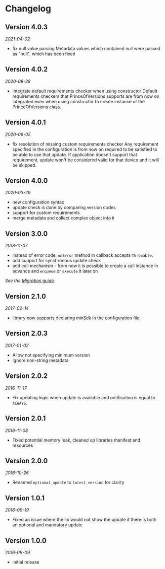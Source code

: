 # Changelog

## Version 4.0.3

_2021-04-02_

- fix null value parsing
    Metadata values which contained null were passed as "null", which has been fixed


## Version 4.0.2

_2020-08-28_

- integrate default requirements checker when using constructor
    Default requirements checkers that PrinceOfVersions supports are from now on integrated even when using constructor
    to create instance of the PrinceOfVersions class.

## Version 4.0.1

_2020-06-05_

- fix resolution of missing custom requirements checker
    Any requirement specified in the configuration is from now on required to be satisfied to be able to use that update.
    If application doesn't support that requirement, update won't be considered valid for that device and it will be skipped.

## Version 4.0.0

_2020-03-29_

- new configuration syntax
- update check is done by comparing version codes
- support for custom requirements
- merge metadata and collect complex object into it

## Version 3.0.0

_2018-11-07_

- instead of error code, `onError` method in callback accepts `Throwable`.
- add support for synchronous update check
- add call mechanism - from now it is possible to create a call instance in advance and `enqueue` or `execute` it later on

_See the [Migration guide](https://github.com/infinum/Android-Prince-of-Versions/wiki/Migration-guide)._

## Version 2.1.0

_2017-02-14_

- library now supports declaring minSdk in the configuration file

## Version 2.0.3

_2017-01-02_

- Allow not specifying minimum version
- Ignore non-string metadata

## Version 2.0.2

_2016-11-17_

- Fix updating logic when update is available and notification is equal to `ALWAYS`.

## Version 2.0.1

_2016-11-08_

- Fixed potential memory leak, cleaned up libraries manifest and resources

## Version 2.0.0

_2016-10-26_

- Renamed `optional_update` to `latest_version` for clarity

## Version 1.0.1

_2016-09-19_

- Fixed an issue where the lib would not show the update if there is both an optional and mandatory update

## Version 1.0.0

_2016-09-09_

- initial release
